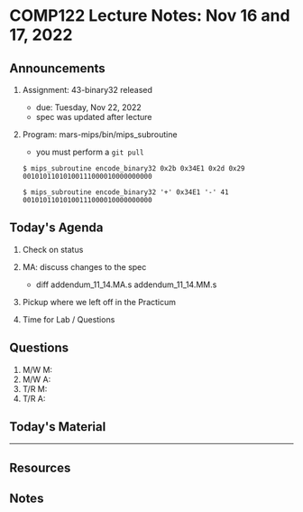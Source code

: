 # COMP122 Lecture Notes: Nov 16 and 17, 2022


## Announcements
   1. Assignment:  43-binary32 released
      - due: Tuesday, Nov 22, 2022
      - spec was updated after lecture

   1. Program:  mars-mips/bin/mips_subroutine
      - you must perform a `git pull`

      ```
      $ mips_subroutine encode_binary32 0x2b 0x34E1 0x2d 0x29 
      00101011010100111000010000000000

      $ mips_subroutine encode_binary32 '+' 0x34E1 '-' 41
      00101011010100111000010000000000
      ```

## Today's Agenda
   1. Check on status
   1. MA: discuss changes to the spec
      - diff addendum_11_14.MA.s  addendum_11_14.MM.s

   1. Pickup where we left off in the Practicum
   1. Time for Lab / Questions
  
    
## Questions
   1. M/W M: 
   1. M/W A:
   1. T/R M:
   1. T/R A:


## Today's Material


---
## Resources
 

## Notes



